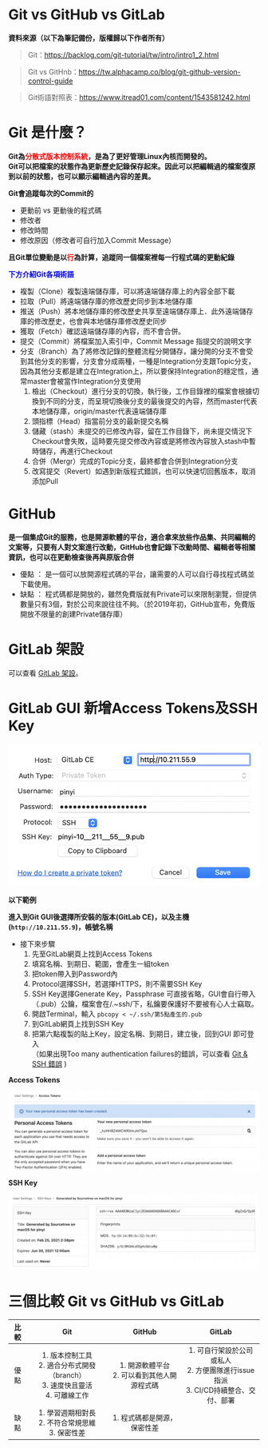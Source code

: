 # Git vs GitHub vs GitLab

**資料來源（以下為筆記備份，版權歸以下作者所有）**
>Git：https://backlog.com/git-tutorial/tw/intro/intro1_2.html

>Git vs GitHnb：https://tw.alphacamp.co/blog/git-github-version-control-guide

>Git術語對照表：https://www.itread01.com/content/1543581242.html 

# Git 是什麼？

**Git為<font color='red'>分散式版本控制系統</font>，是為了更好管理Linux內核而開發的。<br>
Git可以把檔案的狀態作為更新歷史記錄保存起來。因此可以把編輯過的檔案復原到以前的狀態，也可以顯示編輯過內容的差異。**

**Git會追蹤每次的Commit的**

* 更動前 vs 更動後的程式碼
*  修改者
*  修改時間
*  修改原因（修改者可自行加入Commit Message）

**且Git單位變動是以<font color='red'>行</font>為計算，追蹤同一個檔案裡每一行程式碼的更動紀錄**

**<font color='blue'>下方介紹Git各項術語</font>**

* 複製（Clone）複製遠端儲存庫，可以將遠端儲存庫上的內容全部下載
* 拉取（Pull）將遠端儲存庫的修改歷史同步到本地儲存庫
* 推送（Push）將本地儲存庫的修改歷史共享至遠端儲存庫上．此外遠端儲存庫的修改歷史，也會與本地儲存庫修改歷史同步
* 獲取（Fetch）確認遠端儲存庫的內容，而不會合併。
* 提交（Commit）將檔案加入索引中，Commit Message 指提交的說明文字
* 分支（Branch）為了將修改記錄的整體流程分開儲存，讓分開的分支不會受到其他分支的影響，分支會分成兩種，一種是Integration分支跟Topic分支，因為其他分支都是建立在Integration上，所以要保持Integration的穩定性，通常master會被當作Integration分支使用
    1. 檢出（Checkout）進行分支的切換，執行後，工作目錄裡的檔案會根據切換到不同的分支，而呈現切換後分支的最後提交的內容，然而master代表本地儲存庫，origin/master代表遠端儲存庫
    2. 頭指標（Head）指當前分支的最新提交名稱
    3. 儲藏（stash）未提交的已修改內容，留在工作目錄下，尚未提交情況下Checkout會失敗，這時要先提交修改內容或是將修改內容放入stash中暫時儲存，再進行Checkout
    4.  合併（Mergr）完成的Topic分支，最終都會合併到Integration分支
    5.  改寫提交（Revert）如遇到新版程式錯誤，也可以快速切回舊版本，取消添加Pull


# GitHub

**是一個集成Git的服務，也是開源軟體的平台，適合拿來放些作品集、共同編輯的文案等，只要有人對文案進行改動，GitHub也會記錄下改動時間、編輯者等相關資訊，也可以在更動檢查後再與原版合併**

* 優點 ： 是一個可以放開源程式碼的平台，讓需要的人可以自行尋找程式碼並下載使用。
*  缺點 ： 程式碼都是開放的，雖然免費版就有Private可以來限制瀏覽，但提供數量只有3個，對於公司來說往往不夠。（於2019年初，GitHub宣布，免費版開放不限量的創建Private儲存庫）

# GitLab 架設

可以查看 [GitLab 架設](https://github.com/880831ian/GitLab)。

# GitLab GUI 新增Access Tokens及SSH Key

![image](https://raw.githubusercontent.com/880831ian/Git-vs-GitHub-vs-GitLab/main/images/1.png)

**以下範例**

**進入到Git GUI後選擇所安裝的版本(GitLab CE)，以及主機(```http://10.211.55.9```)，帳號名稱**

  * 接下來步驟
      1. 先至GitLab網頁上找到Access Tokens
      2. 填寫名稱、到期日、範圍，會產生一組token
      3. 把token帶入到Password內
      4. Protocol選擇SSH，若選擇HTTPS，則不需要SSH Key
      5. SSH Key選擇Generate Key，Passphrase 可直接省略，GUI會自行帶入（.pub）公鑰，檔案會在/.~ssh/下，私鑰要保護好不要被有心人士竊取。
      6. 開啟Terminal，輸入 ``` pbcopy < ~/.ssh/第5點產生的.pub ```
      7. 到GitLab網頁上找到SSH Key
      8. 把第六點複製的貼上Key，設定名稱、到期日，建立後，回到GUI 即可登入<br>
      （如果出現Too many authentication failures的錯誤，可以查看 [Git & SSH 錯誤](https://github.com/880831ian/GitLab) )
     
**Access Tokens**

![image](https://raw.githubusercontent.com/880831ian/Git-vs-GitHub-vs-GitLab/main/images/2.png)

**SSH Key**

![image](https://raw.githubusercontent.com/880831ian/Git-vs-GitHub-vs-GitLab/main/images/3.png)



# 三個比較 Git vs GitHub vs GitLab

| 比較 |  Git  | GitHub | GitLab | 
| :-: |  :-:  | :-: | :-: |
| 優點 |  1. 版本控制工具<br>2. 適合分布式開發（branch）<br>3. 速度快且靈活<br>4. 可離線工作  | 1. 開源軟體平台<br>2. 可以看到其他人開源程式碼 | 1. 可自行架設於公司或私人<br>2. 方便團隊進行issue指派<br>3. CI/CD持續整合、交付、部署 | 
| 缺點 |  1. 學習週期相對長<br>2. 不符合常規思維<br>3. 保密性差 | 1. 程式碼都是開源，保密性差 |  |


